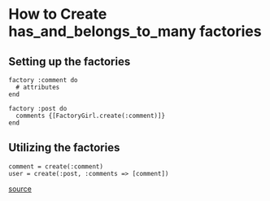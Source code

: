 # How to Create has_and_belongs_to_many factories

## Setting up the factories

```
factory :comment do
  # attributes
end

factory :post do
  comments {[FactoryGirl.create(:comment)]}
end
```

## Utilizing the factories
```
comment = create(:comment)
user = create(:post, :comments => [comment])
```

[source](http://stackoverflow.com/questions/1484374/how-to-create-has-and-belongs-to-many-associations-in-factory-girl)
